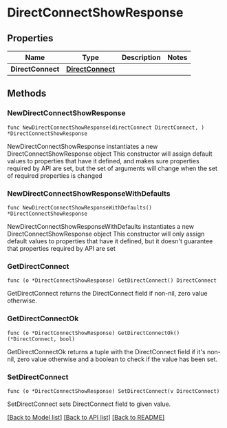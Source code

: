 # DirectConnectShowResponse

## Properties

Name | Type | Description | Notes
------------ | ------------- | ------------- | -------------
**DirectConnect** | [**DirectConnect**](DirectConnect.md) |  | 

## Methods

### NewDirectConnectShowResponse

`func NewDirectConnectShowResponse(directConnect DirectConnect, ) *DirectConnectShowResponse`

NewDirectConnectShowResponse instantiates a new DirectConnectShowResponse object
This constructor will assign default values to properties that have it defined,
and makes sure properties required by API are set, but the set of arguments
will change when the set of required properties is changed

### NewDirectConnectShowResponseWithDefaults

`func NewDirectConnectShowResponseWithDefaults() *DirectConnectShowResponse`

NewDirectConnectShowResponseWithDefaults instantiates a new DirectConnectShowResponse object
This constructor will only assign default values to properties that have it defined,
but it doesn't guarantee that properties required by API are set

### GetDirectConnect

`func (o *DirectConnectShowResponse) GetDirectConnect() DirectConnect`

GetDirectConnect returns the DirectConnect field if non-nil, zero value otherwise.

### GetDirectConnectOk

`func (o *DirectConnectShowResponse) GetDirectConnectOk() (*DirectConnect, bool)`

GetDirectConnectOk returns a tuple with the DirectConnect field if it's non-nil, zero value otherwise
and a boolean to check if the value has been set.

### SetDirectConnect

`func (o *DirectConnectShowResponse) SetDirectConnect(v DirectConnect)`

SetDirectConnect sets DirectConnect field to given value.



[[Back to Model list]](../README.md#documentation-for-models) [[Back to API list]](../README.md#documentation-for-api-endpoints) [[Back to README]](../README.md)


